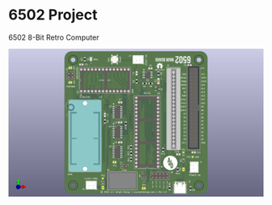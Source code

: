 6502 Project
=============

6502 8-Bit Retro Computer

![Main Board](https://github.com/acwright/6502/blob/main/Assets/PCB%20Images/Main%20Board/Rev%201.0/Front.png)
